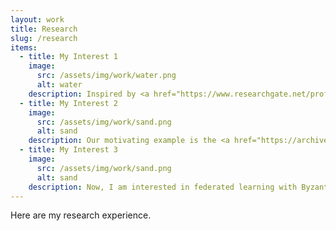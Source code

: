 ```yaml
---
layout: work
title: Research
slug: /research
items:
  - title: My Interest 1
    image:
      src: /assets/img/work/water.png
      alt: water
    description: Inspired by <a href="https://www.researchgate.net/profile/Michael-Jordan-3/publication/303521286_Communication-efficient_distributed_statistical_learning/links/57d2689208ae5f03b48b61f8/Communication-efficient-distributed-statistical-learning.pdf">Michael Jordan and others' work about distributed statistical learning </a>, I started research on distributed learning. Jordan et al. replaced the global likelihood function by communication-efficient surrogate likelihood (CSL). However, they required that the loss functions are smooth and have at least second-order derivatives, which limits its scope of application. For example, in some studies about high expenses in insurance, researchers are interested in predicting quantiles with nonsmooth quantile loss functions. So we investigated a communication-efficient high-dimensional CQR estimation for distributed data. 
  - title: My Interest 2
    image:
      src: /assets/img/work/sand.png
      alt: sand
    description: Our motivating example is the <a href="https://archive.ics.uci.edu/ml/datasets/Beijing+Multi-Site+Air-Quality+Data"> Beijing Air Quality data</a>. It contains hourly air pollutants data from 12 nationally controlled air-quality monitoring sites in Beijing from March 1, 2013 to February 28, 2017 and includes the measurements as a 24 * 6 matrix-valued predictor,
  - title: My Interest 3
    image:
      src: /assets/img/work/sand.png
      alt: sand
    description: Now, I am interested in federated learning with Byzantine attacks. Based on Decentralized Gradient Descent (DGD), Wu et al. proposed Network Gradient Desent (NGD), however, how can NGD be extended to situations with Byzantine attacks is under inverstigation.
---
```


Here are my research experience.
<br />
<br />
